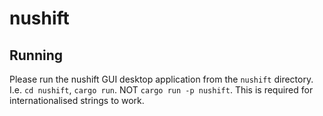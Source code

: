 # nushift

## Running

Please run the nushift GUI desktop application from the `nushift` directory. I.e. `cd nushift`, `cargo run`. NOT `cargo run -p nushift`. This is required for internationalised strings to work.
